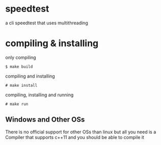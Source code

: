 # speedtest
a cli speedtest that uses multithreading
# compiling & installing
only compiling 
```
$ make build
```
compiling and installing
```
# make install
```
compiling, installing and running
```
# make run
```
## Windows and Other OSs
There is no official support for other OSs than linux but all you need is a Compiler that supports c++11 and you should be able to compile it
